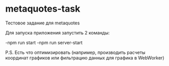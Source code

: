 # metaquotes-task
Тестовое задание для metaquotes

Для запуска приложения запустить 2 команды: 

-npm run start
-npm run server-start

P.S. Есть что оптимизировать (например, производить расчеты координат графиков или фильтрацию данных для графика в WebWorker)
